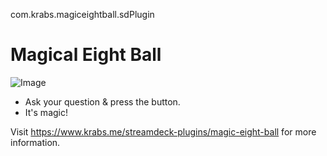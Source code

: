 com.krabs.magiceightball.sdPlugin
# Magical Eight Ball

![Image](https://i.postimg.cc/prWjjW2k/Magic-Eight-Ball.png)



* Ask your question & press the button.
* It's magic!

Visit https://www.krabs.me/streamdeck-plugins/magic-eight-ball for more information.
